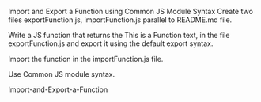 Import and Export a Function using Common JS Module Syntax
Create two files exportFunction.js, importFunction.js parallel to README.md file.

Write a JS function that returns the This is a Function text, in the file exportFunction.js and export it using the default export syntax.

Import the function in the importFunction.js file.

Use Common JS module syntax.

Import-and-Export-a-Function

